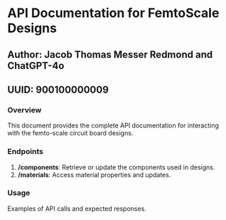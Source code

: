 
# API Documentation for FemtoScale Designs
## Author: Jacob Thomas Messer Redmond and ChatGPT-4o
## UUID: 900100000009

### Overview
This document provides the complete API documentation for interacting with the femto-scale circuit board designs.

### Endpoints
1. **/components**: Retrieve or update the components used in designs.
2. **/materials**: Access material properties and updates.

### Usage
Examples of API calls and expected responses.

